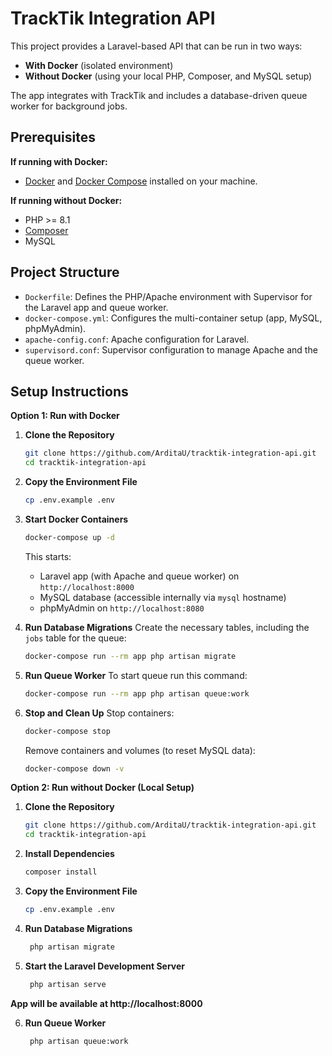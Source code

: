 # TrackTik Integration API

This project provides a Laravel-based API that can be run in two ways:
- **With Docker** (isolated environment)
- **Without Docker** (using your local PHP, Composer, and MySQL setup)

The app integrates with TrackTik and includes a database-driven queue worker for background jobs.

## Prerequisites
**If running with Docker:**
- [Docker](https://docs.docker.com/get-docker/) and [Docker Compose](https://docs.docker.com/compose/install/) installed on your machine.

**If running without Docker:**
- PHP >= 8.1
- [Composer](https://getcomposer.org/)
- MySQL


## Project Structure
- `Dockerfile`: Defines the PHP/Apache environment with Supervisor for the Laravel app and queue worker.
- `docker-compose.yml`: Configures the multi-container setup (app, MySQL, phpMyAdmin).
- `apache-config.conf`: Apache configuration for Laravel.
- `supervisord.conf`: Supervisor configuration to manage Apache and the queue worker.

## Setup Instructions

**Option 1: Run with Docker**
1. **Clone the Repository**
   ```bash
   git clone https://github.com/ArditaU/tracktik-integration-api.git
   cd tracktik-integration-api
   ```

2. **Copy the Environment File**
   ```bash
   cp .env.example .env
   ```

3. **Start Docker Containers**
   ```bash
   docker-compose up -d
   ```
   This starts:
   - Laravel app (with Apache and queue worker) on `http://localhost:8000`
   - MySQL database (accessible internally via `mysql` hostname)
   - phpMyAdmin on `http://localhost:8080`

4. **Run Database Migrations**
   Create the necessary tables, including the `jobs` table for the queue:
   ```bash
   docker-compose run --rm app php artisan migrate
   ```

5. **Run Queue Worker**
   To start queue run this command:
   ```bash
   docker-compose run --rm app php artisan queue:work
   ```

6. **Stop and Clean Up**
   Stop containers:
   ```bash
   docker-compose stop
   ```
   Remove containers and volumes (to reset MySQL data):
   ```bash
   docker-compose down -v
   ```

**Option 2: Run without Docker (Local Setup)**
1. **Clone the Repository**
   ```bash
   git clone https://github.com/ArditaU/tracktik-integration-api.git
   cd tracktik-integration-api
   ```
2. **Install Dependencies**
   ```bash
   composer install
   ```
3. **Copy the Environment File**
   ```bash
   cp .env.example .env
   ```
4. **Run Database Migrations**
   ```bash
    php artisan migrate
   ```
5. **Start the Laravel Development Server**
   ```bash
    php artisan serve
   ```
**App will be available at http://localhost:8000**

6. **Run Queue Worker**
   ```bash
    php artisan queue:work
   ```